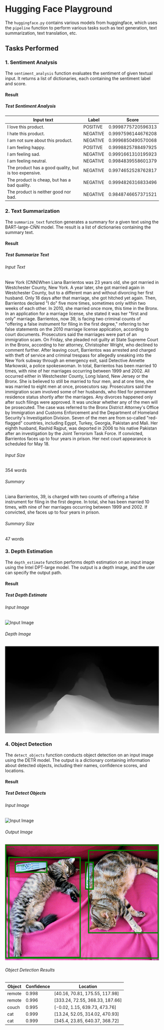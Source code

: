 # Hugging Face Playground

The `huggingface.py` contains various models from huggingface, which uses the `pipeline` function to perform various tasks such as text generation, text summarization, text translation, etc.

## Tasks Performed

### 1. Sentiment Analysis

The `sentiment_analysis` function evaluates the sentiment of given textual input. It returns a list of dictionaries, each containing the sentiment label and score.

#### Result

##### Test Sentiment Analysis

| Input text                                            | Label    | Score              |
| ----------------------------------------------------- | -------- | ------------------ |
| I love this product.                                  | POSITIVE | 0.9998775720596313 |
| I hate this product.                                  | NEGATIVE | 0.9997596144676208 |
| I am not sure about this product.                     | NEGATIVE | 0.9996850490570068 |
| I am feeling happy.                                   | POSITIVE | 0.9998825788497925 |
| I am feeling sad.                                     | NEGATIVE | 0.9991661310195923 |
| I am feeling neutral.                                 | NEGATIVE | 0.9984839558601379 |
| The product has a good quality, but is too expensive. | NEGATIVE | 0.9974652528762817 |
| The product is cheap, but has a bad quality.          | NEGATIVE | 0.9994826316833496 |
| The product is neither good nor bad.                  | NEGATIVE | 0.9848746657371521 |

### 2. Text Summarization

The `summarize_text` function generates a summary for a given text using the BART-large-CNN model. The result is a list of dictionaries containing the summary text.

#### Result

##### Test Summarize Text

###### Input Text

New York (CNN)When Liana Barrientos was 23 years old, she got married in Westchester County, New York.
A year later, she got married again in Westchester County, but to a different man and without divorcing her first husband.
Only 18 days after that marriage, she got hitched yet again. Then, Barrientos declared "I do" five more times, sometimes only within two weeks of each other.
In 2010, she married once more, this time in the Bronx. In an application for a marriage license, she stated it was her "first and only" marriage.
Barrientos, now 39, is facing two criminal counts of "offering a false instrument for filing in the first degree," referring to her false statements on the
2010 marriage license application, according to court documents.
Prosecutors said the marriages were part of an immigration scam.
On Friday, she pleaded not guilty at State Supreme Court in the Bronx, according to her attorney, Christopher Wright, who declined to comment further.
After leaving court, Barrientos was arrested and charged with theft of service and criminal trespass for allegedly sneaking into the New York subway through an emergency exit, said Detective
Annette Markowski, a police spokeswoman. In total, Barrientos has been married 10 times, with nine of her marriages occurring between 1999 and 2002.
All occurred either in Westchester County, Long Island, New Jersey or the Bronx. She is believed to still be married to four men, and at one time, she was married to eight men at once, prosecutors say.
Prosecutors said the immigration scam involved some of her husbands, who filed for permanent residence status shortly after the marriages.
Any divorces happened only after such filings were approved. It was unclear whether any of the men will be prosecuted.
The case was referred to the Bronx District Attorney's Office by Immigration and Customs Enforcement and the Department of Homeland Security's
Investigation Division. Seven of the men are from so-called "red-flagged" countries, including Egypt, Turkey, Georgia, Pakistan and Mali.
Her eighth husband, Rashid Rajput, was deported in 2006 to his native Pakistan after an investigation by the Joint Terrorism Task Force.
If convicted, Barrientos faces up to four years in prison. Her next court appearance is scheduled for May 18.

###### Input Size

354 words

###### Summary

Liana Barrientos, 39, is charged with two counts of offering a false instrument for filing in the first degree. In total, she has been married 10 times, with nine of her marriages occurring between 1999 and 2002. If convicted, she faces up to four years in prison.

###### Summary Size

47 words

### 3. Depth Estimation

The `depth_estimate` function performs depth estimation on an input image using the Intel DPT-large model. The output is a depth image, and the user can specify the output path.

#### Result

##### Test Depth Estimate

###### Input Image

![Input Image](https://wallpapers.com/images/featured-full/mountain-t6qhv1lk4j0au09t.jpg)

###### Depth Image

![Depth Image](./test/depth_estimate.jpg)

### 4. Object Detection

The `detect_objects` function conducts object detection on an input image using the DETR model. The output is a dictionary containing information about detected objects, including their names, confidence scores, and locations.

#### Result

##### Test Detect Objects

###### Input Image

![Input Image](http://images.cocodataset.org/val2017/000000039769.jpg)

###### Output Image

![Output Image](./test/detect_objects.png)

###### Object Detection Results

| Object | Confidence | Location                        |
| ------ | ---------- | ------------------------------- |
| remote | 0.998      | [40.16, 70.81, 175.55, 117.98]  |
| remote | 0.996      | [333.24, 72.55, 368.33, 187.66] |
| couch  | 0.995      | [-0.02, 1.15, 639.73, 473.76]   |
| cat    | 0.999      | [13.24, 52.05, 314.02, 470.93]  |
| cat    | 0.999      | [345.4, 23.85, 640.37, 368.72]  |
